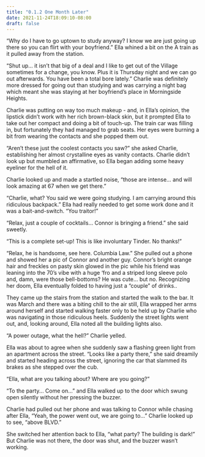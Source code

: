 ```yaml
---
title: "0.1.2 One Month Later"
date: 2021-11-24T18:09:10-08:00
draft: false
---
```

“Why do I have to go uptown to study anyway? I know we are just going up there so you can flirt with your boyfriend.” Ella whined a bit on the A train as it pulled away from the station.

“Shut up… it isn’t that big of a deal and I like to get out of the Village sometimes for a change, you know. Plus it is Thursday night and we can go out afterwards. You have been a total bore lately.” Charlie was definitely more dressed for going out than studying and was carrying a night bag which meant she was staying at her boyfriend’s place in Morningside Heights.

Charlie was putting on way too much makeup - and, in Ella’s opinion, the lipstick didn’t work with her rich brown-black skin, but it prompted Ella to take out her compact and doing a bit of touch-up. The train car was filling in, but fortunately they had managed to grab seats. Her eyes were burning a bit from wearing the contacts and she popped them out.

“Aren’t these just the coolest contacts you saw?” she asked Charlie, establishing her almost crystalline eyes as vanity contacts. Charlie didn’t look up but mumbled an affirmative, so Ella began adding some heavy eyeliner for the hell of it.

Charlie looked up and made a startled noise, “those are intense… and will look amazing at 67 when we get there.”

“Charlie, what? You said we were going studying. I am carrying around this ridiculous backpack.” Ella had really needed to get some work done and it was a bait-and-switch. “You traitor!”

“Relax, just a couple of cocktails… Connor is bringing a friend.” she said sweetly.

“This is a complete set-up! This is like involuntary Tinder. No thanks!”

“Relax, he is handsome, see here. Columbia Law.” She pulled out a phone and showed her a pic of Connor and another guy. Connor’s bright orange hair and freckles on pasty skin glowed in the pic while his friend was leaning into the 70’s vibe with a huge ‘fro and a striped long sleeve 
polo and, damn, were those bell-bottoms? He was cute… but no. Recognizing her doom, Ella eventually folded to having just a “couple” of drinks..

They came up the stairs from the station and started the walk to the bar. It was March and there was a biting chill to the air still, Ella wrapped her arms around herself and started walking faster only to be held up by Charlie who was navigating in those ridiculous heels. Suddenly the street lights went out, and, looking around, Ella noted all the building lights also.

“A power outage, what the hell?” Charlie yelled.

Ella was about to agree when she suddenly saw a flashing green light from an apartment across the street. “Looks like a party there,” she said dreamily and started heading across the street, ignoring the car that slammed its brakes as she stepped over the cub.

“Ella, what are you talking about? Where are you going?”

“To the party... Come on…” and Ella walked up to the door which swung open silently without her pressing the buzzer.

Charlie had pulled out her phone and was talking to Connor while chasing after Ella, “Yeah, the power went out, we are going to…” Charlie looked up to see, “above BLVD.”

She switched her attention back to Ella, “what party? The building is dark!” But Charlie was not there, the door was shut, and the buzzer wasn’t working.

